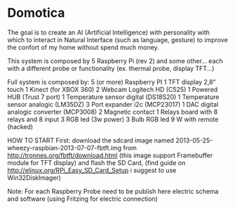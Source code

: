 Domotica
========
The goal is to create an AI (Artificial Intelligence) with personality with which to interact in Natural Interface (such as language, gesture) to improve the confort of my home without spend much money.

This system is composed by 5 Raspberry Pi (rev 2) and some other...
each with a different probe or functionality (ex. thermal probe, display TFT...)


Full system is composed by:
5 (or more) Raspberry PI
1 TFT display 2,8" touch
1 Kinect (for XBOX 360)
2 Webcam Logitech HD (C525)
1 Powered HUB (Trust 7 port)
1 Temperature sensor digital (DS18S20)
1 Temperature sensor analogic (LM35DZ)
3 Port expander i2c  (MCP23017)
1 DAC digital analogic converter (MCP3008)
2 Magnetic contact 
1 Relays board with 8 relays and 8 input 
3 RGB led  (3w power)
3 Bulb RGB led 9 W with remote (hacked)

HOW TO START
First: download the sdcard image named 2013-05-25-wheezy-raspbian-2013-07-07-fbtft.img 
from http://tronnes.org/fbtft/download.html (this image support Framebuffer module for TFT display) and 
flash the SD Card, (find guide on http://elinux.org/RPi_Easy_SD_Card_Setup i suggest to use Win32DiskImager)

Note:
For each Raspberry Probe need to be publish here electric schema and software (using Fritzing for electric connection)
